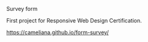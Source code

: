 Survey form

First project for Responsive Web Design Certification.

https://cameliana.github.io/form-survey/
